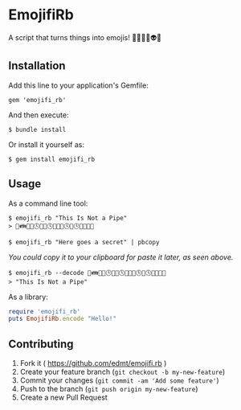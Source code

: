 # EmojifiRb

A script that turns things into emojis! 👨👶👴👹👽👸

## Installation

Add this line to your application's Gemfile:

    gem 'emojifi_rb'

And then execute:

    $ bundle install

Or install it yourself as:

    $ gem install emojifi_rb

## Usage

As a command line tool:

    $ emojifi_rb "This Is Not a Pipe"
    > 🍈👪👫👷🕓🌰👷🕓🍎👳👸🕓💇🕓🍓👫👴👧

    $ emojifi_rb "Here goes a secret" | pbcopy

*You could copy it to your clipboard for paste it later, as seen above.*

    $ emojifi_rb --decode 🍈👪👫👷🕓🌰👷🕓🍎👳👸🕓💇🕓🍓👫👴👧
    > "This Is Not a Pipe"

As a library:

```ruby
require 'emojifi_rb'
puts EmojifiRb.encode "Hello!"
```

## Contributing

1. Fork it ( https://github.com/edmt/emojifi.rb )
2. Create your feature branch (`git checkout -b my-new-feature`)
3. Commit your changes (`git commit -am 'Add some feature'`)
4. Push to the branch (`git push origin my-new-feature`)
5. Create a new Pull Request
